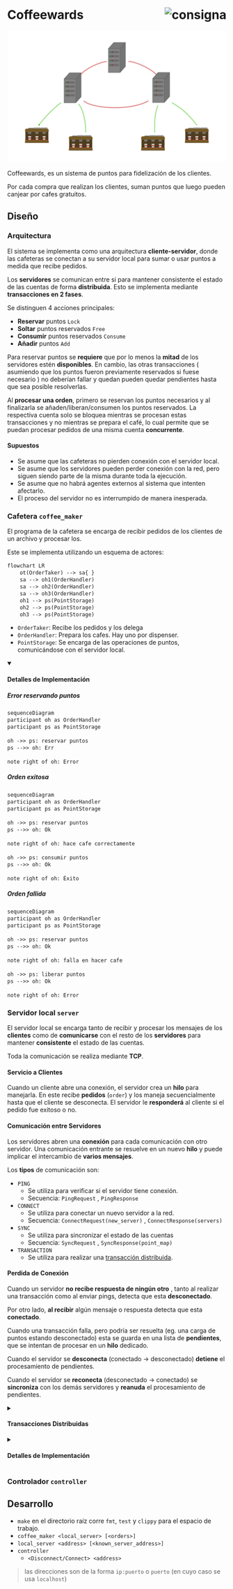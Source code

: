 <h1>
Coffeewards

<a href="docs/consigna.md">
  <img align="right" height="40"
  alt="consigna" src="https://cdn-icons-png.flaticon.com/512/2541/2541984.png">
</a>

</h1>

![Coffeewards](docs/coffeewards.png)

Coffeewards, es un sistema de puntos para fidelización de los clientes.

Por cada compra que realizan los clientes, suman puntos que luego pueden canjear por cafes gratuitos.

<!--
- [ ] explicación del diseño y de las decisiones tomadas para la implementación
- [ ] diagramas de threads y procesos, y la comunicación entre los mismos
- [ ] diagramas de las entidades principales
-->

## Diseño

### Arquitectura

<!--
- resumen de arquitectura
- cliente-servidor ( coffee_maker-server )
- txs distribuidas en servidores
- puntos disponibles/reservados -> 2txs de uso simultaneas
- supuestos -> los servers locales no pierden conexión con la cafetera
> Detalles de implementación
-->

El sistema se implementa como una arquitectura **cliente-servidor**, donde las cafeteras se conectan a su servidor local para sumar o usar puntos a medida que recibe pedidos.

Los **servidores** se comunican entre si para mantener consistente el estado de las cuentas de forma **distribuida**. Esto se implementa mediante **transacciones en 2 fases**.

Se distinguen 4 acciones principales:

- **Reservar** puntos `Lock`
- **Soltar** puntos reservados `Free`
- **Consumir** puntos reservados `Consume`
- **Añadir** puntos `Add`

Para reservar puntos se **requiere** que por lo menos la **mitad** de los servidores estén **disponibles**.
En cambio, las otras transacciones ( asumiendo que los puntos fueron previamente reservados si fuese necesario ) no deberían fallar y quedan pueden quedar pendientes hasta que sea posible resolverlas.

Al **procesar una orden**, primero se reservan los puntos necesarios y al finalizarla se añaden/liberan/consumen los puntos reservados.
La respectiva cuenta solo se bloquea mientras se procesan estas transacciones y no mientras se prepara el café, lo cual permite que se puedan procesar pedidos de una misma cuenta **concurrente**.

#### Supuestos

- Se asume que las cafeteras no pierden conexión con el servidor local.
- Se asume que los servidores pueden perder conexión con la red, pero siguen siendo parte de la misma durante toda la ejecución.
- Se asume que no habrá agentes externos al sistema que intenten afectarlo.
- El proceso del servidor no es interrumpido de manera inesperada.

### Cafetera `coffee_maker`

<!--
- esquema de actores
- diagrama de flujo de handle order
> Detalles de implementación
-->

El programa de la cafetera se encarga de recibir pedidos de los clientes de un archivo y procesar los.

Este se implementa utilizando un esquema de actores:

```mermaid
flowchart LR
    ot(OrderTaker) --> sa{ }
    sa --> oh1(OrderHandler)
    sa --> oh2(OrderHandler)
    sa --> oh3(OrderHandler)
    oh1 --> ps(PointStorage)
    oh2 --> ps(PointStorage)
    oh3 --> ps(PointStorage)
```

<!--
![ActorsDiagram](docs/actors.svg)
-->

- `OrderTaker`: Recibe los pedidos y los delega
- `OrderHandler`: Prepara los cafes. Hay uno por dispenser.
- `PointStorage`: Se encarga de las operaciones de puntos, comunicándose con el servidor local.

<details open>

<summary><h4>Detalles de Implementación</h4></summary>

##### Error reservando puntos

```mermaid
sequenceDiagram
participant oh as OrderHandler
participant ps as PointStorage

oh ->> ps: reservar puntos
ps -->> oh: Err

note right of oh: Error
```

##### Orden exitosa

```mermaid
sequenceDiagram
participant oh as OrderHandler
participant ps as PointStorage

oh ->> ps: reservar puntos
ps -->> oh: Ok

note right of oh: hace cafe correctamente

oh ->> ps: consumir puntos
ps -->> oh: Ok

note right of oh: Éxito
```

##### Orden fallida

```mermaid
sequenceDiagram
participant oh as OrderHandler
participant ps as PointStorage

oh ->> ps: reservar puntos
ps -->> oh: Ok

note right of oh: falla en hacer cafe

oh ->> ps: liberar puntos
ps -->> oh: Ok

note right of oh: Error
```

</details>

### Servidor local `server`

<!--
- como maneja clientes
- como maneja msgs ( con, sync, ping, tx )
- offline -> pending
> Detalles de implementación

-->

El servidor local se encarga tanto de recibir y procesar los mensajes de los **clientes** como de **comunicarse** con el resto de los **servidores** para mantener **consistente** el estado de las cuentas.

Toda la comunicación se realiza mediante **TCP**.

#### Servicio a Clientes

Cuando un cliente abre una conexión, el servidor crea un **hilo** para manejarla.
En este recibe **pedidos** (`order`) y los maneja secuencialmente hasta que el cliente se desconecta.
El servidor le **responderá** al cliente si el pedido fue exitoso o no.

#### Comunicación entre Servidores

Los servidores abren una **conexión** para cada comunicación con otro servidor.
Una comunicación entrante se resuelve en un nuevo **hilo** y puede implicar el intercambio de **varios mensajes**.

Los **tipos** de comunicación son:

- `PING`
  - Se utiliza para verificar si el servidor tiene conexión.
  - Secuencia: `PingRequest` , `PingResponse`
- `CONNECT`
  - Se utiliza para conectar un nuevo servidor a la red.
  - Secuencia: `ConnectRequest(new_server)` , `ConnectResponse(servers)`
- `SYNC`
  - Se utiliza para sincronizar el estado de las cuentas
  - Secuencia: `SyncRequest` , `SyncResponse(point_map)`
- `TRANSACTION`
  - Se utiliza para realizar una [transacción distribuida](#transacciones_distribuidas).

#### Perdida de Conexión

Cuando un servidor **no recibe respuesta de ningún otro** , tanto al realizar una transacción como al enviar pings, detecta que esta **desconectado**.

Por otro lado, **al recibir** algún mensaje o respuesta detecta que esta **conectado**.

Cuando una transacción falla, pero podría ser resuelta (eg. una carga de puntos estando desconectado) esta se guarda en una lista de **pendientes**,
que se intentan de procesar en un **hilo** dedicado.

Cuando el servidor se **desconecta** (conectado -> desconectado) **detiene** el procesamiento de pendientes.

Cuando el servidor se **reconecta** (desconectado -> conectado) se **sincroniza** con los demás servidores y **reanuda** el procesamiento de pendientes.

<details>
<summary><h4 id="transacciones_distribuidas">Transacciones Distribuidas</h4></summary>

Las transacciones se ejecutan en **2 fases**

##### Transacción Exitosa

```mermaid
sequenceDiagram
A->>B: Msg
B-->>A: Rta
```

</details>

<details>

<summary><h4>Detalles de Implementación</h4></summary>

##### Diagrama de Clases

```mermaid
sequenceDiagram
A->>B: Msg
B-->>A: Rta
```

</details>

### Controlador `controller`

<!--
- que es
> Detalles de implementación
-->

## Desarrollo

- `make` en el directorio raíz corre `fmt`, `test` y `clippy` para el espacio de trabajo.
- `coffee_maker <local_server> [<orders>]`
- `local_server <address> [<known_server_address>]`
- `controller`
  - `<Disconnect/Connect> <address>`

> las direcciones son de la forma `ip:puerto` o `puerto` (en cuyo caso se usa `localhost`)
